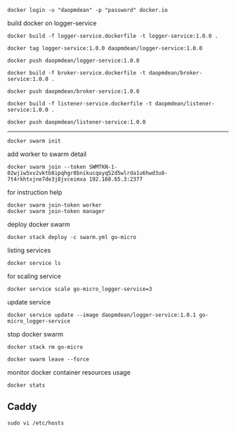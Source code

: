 
```
docker login -u "daopmdean" -p "password" docker.io
```

build docker 
on logger-service
```
docker build -f logger-service.dockerfile -t logger-service:1.0.0 .

docker tag logger-service:1.0.0 daopmdean/logger-service:1.0.0

docker push daopmdean/logger-service:1.0.0
```

```
docker build -f broker-service.dockerfile -t daopmdean/broker-service:1.0.0 .

docker push daopmdean/broker-service:1.0.0
```

```
docker build -f listener-service.dockerfile -t daopmdean/listener-service:1.0.0 .

docker push daopmdean/listener-service:1.0.0
```

---

```
docker swarm init
```

add worker to swarm detail

```
docker swarm join --token SWMTKN-1-02wjiw5xv2vktb8ipqhgr8bnikucqoyq52d5wlrda1u6hwd3u8-7t4rkhtxjne7de3j8jvceimxa 192.168.65.3:2377
```

for instruction help
```
docker swarm join-token worker
docker swarm join-token manager
```

deploy docker swarm
```
docker stack deploy -c swarm.yml go-micro
```

listing services
```
docker service ls
```

for scaling service

```
docker service scale go-micro_logger-service=3
```

update service
```
docker service update --image daopmdean/logger-service:1.0.1 go-micro_logger-service
```

stop docker swarm

```
docker stack rm go-micro
```

```
docker swarm leave --force
```

monitor docker container resources usage
```
docker stats
```
## Caddy

```
sudo vi /etc/hosts
```